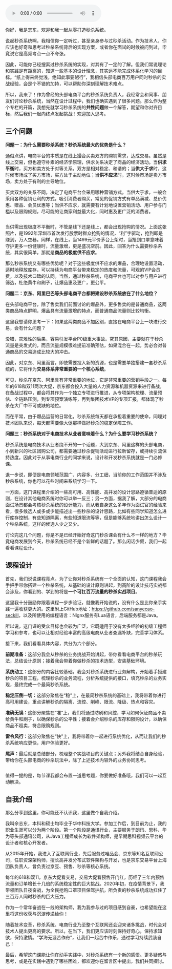 <audio title="开篇词｜如何设计一个高并发、高可用的秒杀系统？" src="https://static001.geekbang.org/resource/audio/a1/e9/a1391db6b8d66422e2b73dd9af35a5e9.mp3" controls="controls"></audio> 
<p>你好，我是志东，欢迎和我一起从零打造秒杀系统。</p><p>说起秒杀系统啊，我相信你一定听过，甚至亲身参与过秒杀活动。作为技术人，你应该也好奇和思考过秒杀系统背后的实现方案，或者你在面试的时候被问到过，毕竟说它是高频考点一点不夸张。</p><p>因此，可能你已经搜索过秒杀系统的实现，对其有了一定的了解。但我们常说理论和实践是有距离的，知道一些基本的设计理念，其实远不能完成体系化学习的目标。“纸上得来终觉浅，绝知此事要躬行”，我相信头部电商百万用户同时秒杀的实战经验，会是个不错的加持，可以帮助你深刻理解技术难点。</p><p>所以，我来了！作为曾经的头部电商平台的秒杀系统负责人，我经常会和同事、朋友们讨论秒杀系统，当然在设计过程中，我们也确实遇到了很多问题。那么作为整个专栏的开篇，我想先就学习秒杀系统的<strong>共性问题</strong>做一个解答，期望和你对齐目标，然后我们一起向终点发起挑战！欢迎加入思考。</p><h2>三个问题</h2><p><strong>问题一：为什么需要秒杀系统？秒杀系统最大的优势是什么？</strong></p><p>通俗点讲，电商平台的本质是在线上撮合买卖双方的购销需求，达成交易。虽然是线上交易，但也遵守朴素的经济学原理，供求关系决定了商品的经济活动。当<strong>供求平衡</strong>时，买方和卖方处于对等关系，双方是相对稳定、和谐的；当<strong>供大于求</strong>时，这时候市场成了买方市场，买方处于主动地位；当<strong>供不应求</strong>时，这时候市场是卖方市场，卖方处于有利的主导地位。</p><!-- [[[read_end]]] --><p>买卖双方的关系不同，决定了电商平台会采用哪种营销方式。当供大于求，一般会采用各种促销让利的方式，吸引消费者购买，常见的促销方式有单品满减、总价优惠、赠品、会员优惠等；当供不应求，就需要有计划地设置营销活动、用户参与门槛以及限购规则，尽可能的让商家利益最大化，同时惠及更广泛的消费者。</p><p><img src="https://static001.geekbang.org/resource/image/dc/79/dcbf846eb29232268a3ae01a8776b479.png?wh=1346x686" alt=""></p><p>当供需出现极度不平衡时，不管是线下还是线上，都会出现抢购的情况。上面这张照片，是1992年深圳市首次发行股票时群众抢购的情况，“利”字驱动，抢到即是赚到，万人空巷。同样，在线上，当1499元平价茅台上架时，当抢到口罩意味着守护更多一份健康时，流量激增，更是盛况空前。因此，回答为什么需要秒杀系统，其实很简单，那就是<strong>商品的极度供不应求</strong>。</p><p>那么秒杀系统又有哪些优势呢？对于这些极度供不应求的爆品，合理地设置活动，适时地释放库存，可以持续为电商平台带来稳定的热度和流量，可观的VIP会员费，以及技术口碑的认同。当然，通过秒杀系统，电商平台也可以对参与用户进行筛选，杜绝黄牛和刷子，让爆品惠及更广，更公平。</p><p><strong>问题二：京东、阿里巴巴等头部电商平台都把建设秒杀系统放在了什么地位？</strong></p><p>在头部电商平台，除了售卖我们前面讨论的爆品外，更多售卖的是普通商品，这两类商品特点鲜明，爆品具有流量激增的特点，而普通商品流量则比较均衡。</p><p>这里我想请你思考一下：如果这两类商品不加区别，直接在电商平台上一块进行交易，会有什么问题？</p><p>没错，灾难性的后果，容易引发平台P0级重大事故。究其原因，主要就在于秒杀流量是突发式的，而且流量规模很难提前准确预估，如果混合在一起，势必会对普通商品的交易造成比较大的冲击。</p><p>因此，对京东、阿里而言，即使需要投入新的资源，也是需要单独搭建一套秒杀系统的，它将作为<strong>交易体系非常重要的一个核心系统</strong>。</p><p>可见，秒杀在京东、阿里具有非常重要的地位，它是非常重要的营销手段之一。每年的618和双11两次大促，京东都会投入大量的人力资源和机器资源来进行备战，在备战过程中，都会将其作为一个独立专项进行推进，从专项架构梳理、流量预估、全链路压测，到专项预案演练等，再到集团技术VP的专项汇报，都体现了秒杀在大厂中不可或缺的地位。</p><p>而在平常，由于爆品运营的日常化，秒杀系统每天都在承担着重要的使命，同理对技术团队来说，每天都需要像大促那样做好秒杀的稳定保障工作。</p><p><strong>问题三：秒杀系统对于电商技术从业者意味着什么？为什么要学习秒杀系统？</strong></p><p>秒杀系统是电商技术从业者绕不开的一个话题，大到京东、阿里这样的头部电商，小到新兴的社区团购公司，都需要通过秒杀促销活动进行拉新留存，或持续引流保持热度。因此对于从事电商行业的同学来说，设计和开发秒杀系统就是一门必修课。</p><p>退一步说，即便是电商领域范围广、内容多、分工细，当前你的工作范围并不涉及秒杀系统，你也可以花些时间来系统学习一下。</p><p>一方面，这门课程里介绍的一些高可用、高性能、高并发的设计思路遵循普适的原则，在设计其他电商系统时你可以举一反三；另一方面，据我了解，大部分的电商面试场景都会考核秒杀系统的设计能力，而从我自身这么多年作为面试官的经验来看，很多候选人或多或少能描述出一些秒杀的设计思路，比如有些同学知道怎么进行库存控制，有些知道隔离，有些知道限流等等，但是能够系统地讲出怎么设计一个秒杀系统，这样的候选人少之又少。</p><p>讨论完这几个问题，你是不是已经开始好奇这门秒杀课会有什么不一样的地方？毕竟电商发展到今天，秒杀系统已经不是个新鲜的话题了。那么闲话少叙，我们一起看看课程设计。</p><h2>课程设计</h2><p>首先，我们说说课程亮点。为了让你对秒杀系统有一个全面的认知，这门课程我会手把手带你搭建一个秒杀系统，从基础的设计原则讲起，到高阶的设计技巧实战都会涉及，你看到的、学到的将是<strong>一个可扛百万流量的秒杀实战项目</strong>。</p><p>这里我十分鼓励你跟着课程一步步验证，就像我开始说的，没有什么是比你亲手实践一遍收获更大的。这里附上GitHub地址：<a href="https://github.com/sanyecao-seckill">https://github.com/sanyecao-seckill</a>，以及所使用的编程语言：Nignx服务有Lua语言，后端服务都是Java。</p><p>所以说，这门课的受众目标也会较为广泛，它既适用于没有太多经验的初级工程师学习和参考，也可以让相对经验丰富的高级电商从业者查漏补缺，完善学习体系。</p><p>接下来，我们看看具体内容，共分为六个部分。</p><p><strong>前期准备：</strong>这部分我会从秒杀的业务挑战开始讲起，带你看看电商平台的秒杀玩法，总结设计原则；接着我会带着你做秒杀的技术选型，安装基础环境。</p><p><strong>系统动工：</strong>这部分的内容比较基础，我会对秒杀系统进行业务解构，开始着手搭建秒杀的项目工程，梳理秒杀的业务流程，分析系统提供的接口，填充秒杀的业务实现，最终完成一个最简秒杀系统。</p><p><strong>稳定压倒一切：</strong>这部分聚焦在“稳”上，在最简秒杀系统的基础上，我将带着你进行高可用建设，重点讲解秒杀的隔离、流控、削峰、限流、降级、热点和容灾。</p><p><strong>准确无误：</strong>这部分聚焦在“准”上，我们将通过防刷和风控，学习如何保证商品不卖给黄牛和刷子，以确保秒杀的公平性；接着会介绍秒杀的库存和限购设计，以确保商品不超卖，符合限购规则。</p><p><strong>雷令风行：</strong>这部分聚焦在“快”上，我将带着你一起进行系统优化，从而让我们的秒杀系统响应更快，用户体验更好。</p><p><strong>尾声：</strong>最后就是总结部分，梳理整个实战项目的关键点；另外我将结合自身经验，带给你在头部电商的秒杀玩法中，除了上述技术内容外的业务协同思考。</p><p><img src="https://static001.geekbang.org/resource/image/85/f1/85eee31f737518f3d26f82ed705399f1.jpg?wh=1896x814" alt=""></p><p>值得一提的是，每节课我都会布置一道思考题，你要做好准备哦，我们可以一起互动解决。</p><h2>自我介绍</h2><p>那么分享到这里，你可能还不认识我，这里做个自我介绍。</p><p>我叫佘志东，本科和硕士均毕业于华中科技大学。参加工作后，到目前为止，我的职业生涯可以分为两个阶段。第一个阶段是通讯行业，主要服务于朗讯、思科、华为等头部通讯公司，从Java工程师成长为软件架构师，是早期思科视频云平台的设计者和核心开发者。</p><p>从2015年开始，我进入了互联网行业，先后服务过唯品会、京东等知名互联网公司，任职资深架构师，擅长高并发分布式软件架构与开发，也是京东交易平台上海团队负责人，曾负责过京豆、预售、秒杀等核心系统。</p><p>每年的618和双11，京东大促看交易，交易大促看预售开门红，历经了三年内预售流量和订单增长十几倍的系统稳定性的巨大挑战。2020年初，在疫情背景下，我带领团队日夜奋战，为全民抢购口罩项目保驾护航，所负责的秒杀系统成功扛住了三百万人同时秒杀的巨大压力。</p><p>作为一个常年奋战在一线的架构师，我为我参与过的项目感到自豪，也希望能在这里将这份收获与沉淀传递给你！</p><p>随着技术变革，秒杀系统、电商行业乃至整个互联网还会迎来诸多挑战，时代会对技术人提出更高的要求。所以，在当下，我们更应该时刻保持好奇心，保持求知欲，保持激情。“学海无涯苦作舟”，让我们一起苦中作乐，通过学习持续武装自己！</p><p>最后，希望这门课能让你在动手实践中，对秒杀系统有一个新的感悟。更多疑惑与思考，或是在实践中遇到了哪些困难，都欢迎你在留言区中提出，我们共同探讨。</p>